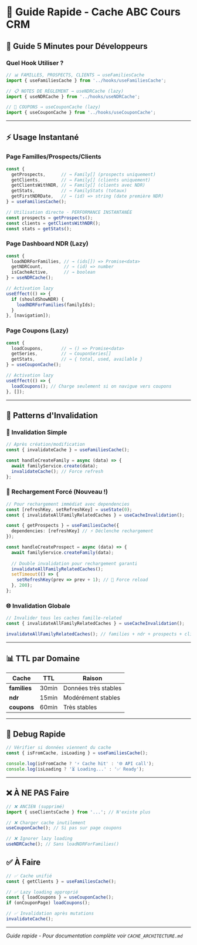 # 🚀 Guide Rapide - Cache ABC Cours CRM

## 🎯 Guide 5 Minutes pour Développeurs

### Quel Hook Utiliser ?

```typescript
// 📊 FAMILLES, PROSPECTS, CLIENTS → useFamiliesCache
import { useFamiliesCache } from '../hooks/useFamiliesCache';

// 📋 NOTES DE RÈGLEMENT → useNDRCache (lazy)
import { useNDRCache } from '../hooks/useNDRCache';

// 🎫 COUPONS → useCouponCache (lazy) 
import { useCouponCache } from '../hooks/useCouponCache';
```

---

## ⚡ Usage Instantané

### Page Familles/Prospects/Clients
```typescript
const {
  getProspects,      // → Family[] (prospects uniquement)
  getClients,        // → Family[] (clients uniquement)
  getClientsWithNDR, // → Family[] (clients avec NDR)
  getStats,          // → FamilyStats (totaux)
  getFirstNDRDate,   // → (id) => string (date première NDR)
} = useFamiliesCache();

// Utilisation directe - PERFORMANCE INSTANTANÉE
const prospects = getProspects();
const clients = getClientsWithNDR();
const stats = getStats();
```

### Page Dashboard NDR (Lazy)
```typescript
const {
  loadNDRForFamilies, // → (ids[]) => Promise<data>
  getNDRCount,        // → (id) => number
  isCacheActive,      // → boolean
} = useNDRCache();

// Activation lazy
useEffect(() => {
  if (shouldShowNDR) {
    loadNDRForFamilies(familyIds);
  }
}, [navigation]);
```

### Page Coupons (Lazy)
```typescript
const {
  loadCoupons,       // → () => Promise<data>
  getSeries,         // → CouponSeries[]
  getStats,          // → { total, used, available }
} = useCouponCache();

// Activation lazy
useEffect(() => {
  loadCoupons(); // Charge seulement si on navigue vers coupons
}, []);
```

---

## 🔄 Patterns d'Invalidation

### 🎯 Invalidation Simple
```typescript
// Après création/modification
const { invalidateCache } = useFamiliesCache();

const handleCreateFamily = async (data) => {
  await familyService.create(data);
  invalidateCache(); // Force refresh
};
```

### 🔄 Rechargement Forcé (Nouveau !)
```typescript
// Pour rechargement immédiat avec dependencies
const [refreshKey, setRefreshKey] = useState(0);
const { invalidateAllFamilyRelatedCaches } = useCacheInvalidation();

const { getProspects } = useFamiliesCache({
  dependencies: [refreshKey] // ⚡ Déclenche rechargement
});

const handleCreateProspect = async (data) => {
  await familyService.createFamily(data);
  
  // Double invalidation pour rechargement garanti
  invalidateAllFamilyRelatedCaches();
  setTimeout(() => {
    setRefreshKey(prev => prev + 1); // 🔄 Force reload
  }, 200);
};
```

### 🌐 Invalidation Globale
```typescript
// Invalider tous les caches famille-related
const { invalidateAllFamilyRelatedCaches } = useCacheInvalidation();

invalidateAllFamilyRelatedCaches(); // families + ndr + prospects + clients
```

---

## 📊 TTL par Domaine

| Cache | TTL | Raison |
|-------|-----|--------|
| **families** | 30min | Données très stables |
| **ndr** | 15min | Modérément stables |
| **coupons** | 60min | Très stables |

---

## 🐛 Debug Rapide

```typescript
// Vérifier si données viennent du cache
const { isFromCache, isLoading } = useFamiliesCache();

console.log(isFromCache ? '⚡ Cache hit' : '🌐 API call');
console.log(isLoading ? '⏳ Loading...' : '✅ Ready');
```

---

## ❌ À NE PAS Faire

```typescript
// ❌ ANCIEN (supprimé)
import { useClientsCache } from '...'; // N'existe plus

// ❌ Charger cache inutilement  
useCouponCache(); // Si pas sur page coupons

// ❌ Ignorer lazy loading
useNDRCache(); // Sans loadNDRForFamilies()
```

## ✅ À Faire

```typescript
// ✅ Cache unifié
const { getClients } = useFamiliesCache();

// ✅ Lazy loading approprié
const { loadCoupons } = useCouponCache();
if (onCouponPage) loadCoupons();

// ✅ Invalidation après mutations
invalidateCache();
```

---

*Guide rapide - Pour documentation complète voir `CACHE_ARCHITECTURE.md`*